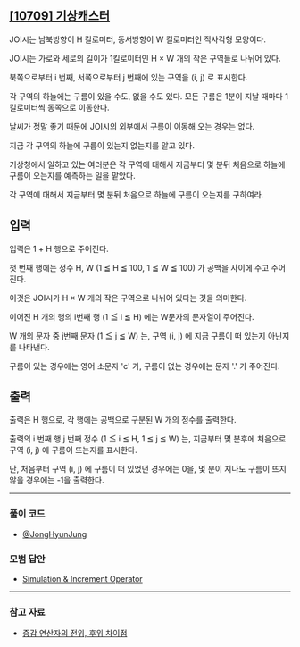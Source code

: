 ## [[10709] 기상캐스터](https://www.acmicpc.net/problem/10709)
JOI시는 남북방향이 H 킬로미터, 동서방향이 W 킬로미터인 직사각형 모양이다. 

JOI시는 가로와 세로의 길이가 1킬로미터인 H × W 개의 작은 구역들로 나뉘어 있다. 

북쪽으로부터 i 번째, 서쪽으로부터 j 번째에 있는 구역을 (i, j) 로 표시한다.

각 구역의 하늘에는 구름이 있을 수도, 없을 수도 있다. 모든 구름은 1분이 지날 때마다 1킬로미터씩 동쪽으로 이동한다.

날씨가 정말 좋기 때문에 JOI시의 외부에서 구름이 이동해 오는 경우는 없다.

지금 각 구역의 하늘에 구름이 있는지 없는지를 알고 있다. 

기상청에서 일하고 있는 여러분은 각 구역에 대해서 지금부터 몇 분뒤 처음으로 하늘에 구름이 오는지를 예측하는 일을 맡았다.

각 구역에 대해서 지금부터 몇 분뒤 처음으로 하늘에 구름이 오는지를 구하여라.

## 입력
입력은 1 + H 행으로 주어진다.

첫 번째 행에는 정수 H, W (1 ≦ H ≦ 100, 1 ≦ W ≦ 100) 가 공백을 사이에 주고 주어진다. 

이것은 JOI시가 H × W 개의 작은 구역으로 나뉘어 있다는 것을 의미한다.

이어진 H 개의 행의 i번째 행 (1 ≦ i ≦ H) 에는 W문자의 문자열이 주어진다. 

W 개의 문자 중 j번째 문자 (1 ≦ j ≦ W) 는, 구역 (i, j) 에 지금 구름이 떠 있는지 아닌지를 나타낸다. 

구름이 있는 경우에는 영어 소문자 'c' 가, 구름이 없는 경우에는 문자 '.' 가 주어진다.

## 출력
출력은 H 행으로, 각 행에는 공백으로 구분된 W 개의 정수를 출력한다. 

출력의 i 번째 행 j 번째 정수 (1 ≦ i ≦ H, 1 ≦ j ≦ W) 는, 지금부터 몇 분후에 처음으로 구역 (i, j) 에 구름이 뜨는지를 표시한다. 

단, 처음부터 구역 (i, j) 에 구름이 떠 있었던 경우에는 0을, 몇 분이 지나도 구름이 뜨지 않을 경우에는 -1을 출력한다.

***

### 풀이 코드

- [@JongHyunJung](https://github.com/almond0115/Algorithm-CodingTest/blob/main/BackJoon/DFS%2CBFS/10709/jjh.cpp)

### 모범 답안

- [Simulation & Increment Operator](https://github.com/almond0115/Algorithm-CodingTest/blob/main/BackJoon/DFS%2CBFS/10709/solution_1.cpp)

***

### 참고 자료

* [증감 연산자의 전위, 후위 차이점](https://almond0115.tistory.com/entry/증감-연산자의-전위-후위-차이점)